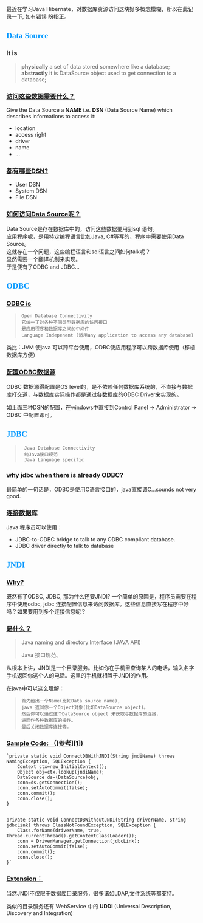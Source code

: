 最近在学习Java Hibernate，对数据库资源访问这块好多概念模糊，所以在此记录一下, 如有错误 盼指正。

## <font color="#0099ff" face="黑体"> Data Source </font>

### It is
>**physically** a set of data stored somewhere like a database;<br>
>**abstractly** it is DataSource object used to get connection to a database;

### <u>访问这些数据需要什么？</u>

Give the Data Source a **NAME** i.e. **DSN** (Data Source Name) which describes informations to access it:

* location
* access right
* driver
* name
* ...

### <u>都有哪些DSN?</u>
- User DSN
- System DSN
- File DSN

### <u>如何访问Data Source呢？</u>
Data Source是存在数据库中的，访问这些数据要用到sql 语句。<br>
应用程序呢，是用特定编程语言比如Java, C#等写的，程序中需要使用Data Source。<br>
这就存在一个问题，这些编程语言和sql语言之间如何talk呢？<br>
显然需要一个翻译机制来实现。<br>
于是便有了ODBC and JDBC...<br>

## <font color="#0099ff" face="黑体"> ODBC</font>

### <u>ODBC is</u>
>     Open Database Connectivity
>     它统一了对各种不同类型数据库的访问接口
>     是应用程序和数据库之间的中间件
>     Language Indepenent (适用any application to access any database)

类比：JVM 使java 可以跨平台使用，ODBC使应用程序可以跨数据库使用（移植数据库方便）

### <u>配置ODBC数据源</u>
ODBC 数据源得配置是OS level的，是不依赖任何数据库系统的，不直接与数据库打交道，与数据库实际操作都是通过各数据库的ODBC Driver来实现的。

如上面三种DSN的配置，在windows中直接到Control Panel -> Administrator -> ODBC 中配置即可。

## <font color="#0099ff" face="黑体"> JDBC</font>
>      Java Database Connectivity
>      纯Java接口规范
>      Java Language specific
>      

### <u>why jdbc when there is already ODBC?</u>
最简单的一句话是，ODBC是使用C语言接口的，java直接调C...sounds not very good.


### <u>连接数据库</u>

Java 程序员可以使用：

+ JDBC-to-ODBC bridge to talk to any ODBC compliant database.
+ JDBC driver directly to talk to database


## <font color="#0099ff" face="黑体"> JNDI</font>

### <u>Why?</u>
既然有了ODBC, JDBC, 那为什么还要JNDI?
一个简单的原因是，程序员需要在程序中使用odbc, jdbc 连接配置信息来访问数据库。这些信息直接写在程序中好吗？如果要用到多个连接信息呢？

### <u>是什么？</u>
> Java naming and directory Interface (JAVA API)
>
> Java 接口规范。

从根本上讲，JNDI是一个目录服务。比如你在手机里查询某人的电话，输入名字手机返回你这个人的电话。这里的手机就相当于JNDI的作用。

在java中可以这么理解：

>     首先给出一个Name(比如Data source name),
>     java 返回你一个Object对象(比如DataSource object)。
>     然后你可以通过这个DataSource object 来获取与数据库的连接，
>     进而作各种数据库的操作。
>     最后关闭数据库连接等。


### <u>Sample Code: （[参考][1])</u>


	`private static void ConnectDBWithJNDI(String jndiName) throws 	NamingException, SQLException {
        Context ctx=new InitialContext();
        Object obj=ctx.lookup(jndiName);
        DataSource ds=(DataSource)obj;
        conn=ds.getConnection();
        conn.setAutoCommit(false);
        conn.commit();
        conn.close();
    }


	private static void ConnectDBWithoutJNDI(String driverName, String jdbcLink) throws ClassNotFoundException, SQLException {
        Class.forName(driverName, true, Thread.currentThread().getContextClassLoader());
        conn = DriverManager.getConnection(jdbcLink);
        conn.setAutoCommit(false);
        conn.commit();
        conn.close();
    }`


### <u>Extension：</u>

当然JNDI不仅限于数据库目录服务，很多诸如LDAP,文件系统等都支持。

类似的目录服务还有 WebService 中的 **UDDI** (Universal Description, Discovery and Integration)
